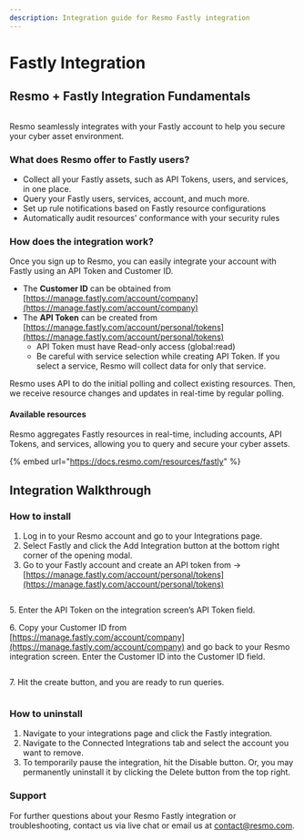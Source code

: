 ```yaml
---
description: Integration guide for Resmo Fastly integration
---
```


# Fastly Integration

## Resmo + Fastly Integration Fundamentals

<figure><img src="../.gitbook/assets/fastly-logo copy.svg" alt=""><figcaption></figcaption></figure>

Resmo seamlessly integrates with your Fastly account to help you secure your cyber asset environment.

### What does Resmo offer to Fastly users?

* Collect all your Fastly assets, such as API Tokens, users, and services, in one place.
* Query your Fastly users, services, account, and much more.
* Set up rule notifications based on Fastly resource configurations
* Automatically audit resources' conformance with your security rules

### How does the integration work?

Once you sign up to Resmo, you can easily integrate your account with Fastly using an API Token and Customer ID.

* The **Customer ID** can be obtained from\
  [https://manage.fastly.com/account/company](https://manage.fastly.com/account/company)
* The **API Token** can be created from\
  [https://manage.fastly.com/account/personal/tokens](https://manage.fastly.com/account/personal/tokens)
  * API Token must have Read-only access (global:read)
  * Be careful with service selection while creating API Token. If you select a service, Resmo will collect data for only that service.

Resmo uses API to do the initial polling and collect existing resources. Then, we receive resource changes and updates in real-time by regular polling.

#### Available resources

Resmo aggregates Fastly resources in real-time, including accounts, API Tokens, and services, allowing you to query and secure your cyber assets.

{% embed url="https://docs.resmo.com/resources/fastly" %}

## Integration Walkthrough

### How to install

1. Log in to your Resmo account and go to your Integrations page.
2. Select Fastly and click the Add Integration button at the bottom right corner of the opening modal.
3. Go to your Fastly account and create an API token from -> [https://manage.fastly.com/account/personal/tokens](https://manage.fastly.com/account/personal/tokens)

<figure><img src="../.gitbook/assets/fastly-api-tokens.png" alt=""><figcaption></figcaption></figure>

5\. Enter the API Token on the integration screen’s API Token field.

6\. Copy your Customer ID from [https://manage.fastly.com/account/company](https://manage.fastly.com/account/company) and go back to your Resmo integration screen. Enter the Customer ID into the Customer ID field.

<figure><img src="../.gitbook/assets/customer-id.png" alt=""><figcaption></figcaption></figure>

7\. Hit the create button, and you are ready to run queries.

<figure><img src="../.gitbook/assets/configuration-fields.png" alt=""><figcaption></figcaption></figure>

### How to uninstall

1. Navigate to your integrations page and click the Fastly integration.
2. Navigate to the Connected Integrations tab and select the account you want to remove.
3. To temporarily pause the integration, hit the Disable button. Or, you may permanently uninstall it by clicking the Delete button from the top right.

### Support

For further questions about your Resmo Fastly integration or troubleshooting, contact us via live chat or email us at contact@resmo.com.
